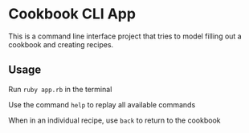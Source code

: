# Cookbook CLI App

This is a command line interface project that tries to model filling out a cookbook and creating recipes.

## Usage

Run `ruby app.rb` in the terminal

Use the command `help` to replay all available commands

When in an individual recipe, use `back` to return to the cookbook
